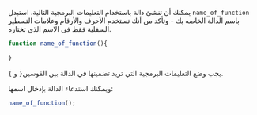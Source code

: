 يمكنك أن تنشئ دالة باستخدام التعليمات البرمجية التالية. استبدل `name_of_function` باسم الدالة الخاصه بك - وتأكد من أنك تستخدم الأحرف والأرقام وعلامات التسطير السفلية فقط في الاسم الذي تختاره.

```javascript
function name_of_function(){

}
```

يجب وضع التعليمات البرمجية التي تريد تضمينها في الدالة بين القوسين`{` و `}`.

ويمكنك استدعاء الدالة بإدخال اسمها:

```javascript
name_of_function();
```